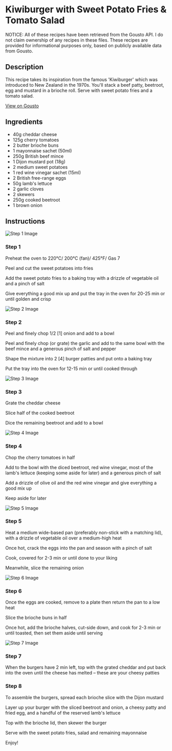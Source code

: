 # Kiwiburger with Sweet Potato Fries & Tomato Salad

NOTICE: All of these recipes have been retrieved from the Gousto API. I do not claim ownership of any recipes in these files. These recipes are provided for informational purposes only, based on publicly available data from Gousto.

## Description

This recipe takes its inspiration from the famous 'Kiwiburger' which was introduced to New Zealand in the 1970s. You'll stack a beef patty, beetroot, egg and mustard in a brioche roll. Serve with sweet potato fries and a tomato salad. 

[View on Gousto](https://www.gousto.co.uk/recipes/cookbook/kiwiburger-with-sweet-potato-fries-tomato-salad)

## Ingredients

- 40g cheddar cheese
- 125g cherry tomatoes
- 2 butter brioche buns
- 1 mayonnaise sachet (50ml)
- 250g British beef mince
- 1 Dijon mustard pot (18g)
- 2 medium sweet potatoes
- 1 red wine vinegar sachet (15ml)
- 2 British free-range eggs
- 50g lamb's lettuce
- 2 garlic cloves
- 2 skewers
- 250g cooked beetroot
- 1 brown onion

## Instructions

![Step 1 Image](https://production-media.gousto.co.uk/cms/recipe-step-image/Step-1-1603373015104-x200.jpg)

### Step 1

Preheat the oven to 220°C/ 200°C (fan)/ 425°F/ Gas 7

Peel and cut the sweet potatoes into fries

Add the sweet potato fries to a baking tray with a drizzle of vegetable oil and a pinch of salt

Give everything a good mix up and put the tray in the oven for 20-25 min or until golden and crisp

![Step 2 Image](https://production-media.gousto.co.uk/cms/recipe-step-image/Step-2-1603373026194-x200.jpg)

### Step 2

Peel and finely chop 1/2 <span class="text-danger">[1]</span> onion and add to a bowl

Peel and finely chop (or grate) the garlic and add to the same bowl with the beef mince and a generous pinch of salt and pepper

Shape the mixture into 2<span class="text-danger"> [4]</span> burger patties and put onto a baking tray

Put the tray into the oven for 12-15 min or until cooked through

![Step 3 Image](https://production-media.gousto.co.uk/cms/recipe-step-image/Step-3-1603373048593-x200.jpg)

### Step 3

Grate the cheddar cheese

Slice half of the cooked beetroot

Dice the remaining beetroot and add to a bowl

![Step 4 Image](https://production-media.gousto.co.uk/cms/recipe-step-image/Step-4-1603373057454-x200.jpg)

### Step 4

Chop the cherry tomatoes in half

Add to the bowl with the diced beetroot, red wine vinegar, most of the lamb's lettuce (keeping some aside for later) and a generous pinch of salt

Add a drizzle of olive oil and the red wine vinegar and give everything a good mix up

Keep aside for later

![Step 5 Image](https://production-media.gousto.co.uk/cms/recipe-step-image/Step-5-1603373074051-x200.jpg)

### Step 5

Heat a medium wide-based pan (preferably non-stick with a matching lid), with a drizzle of vegetable oil over a medium-high heat

Once hot, crack the eggs into the pan and season with a pinch of salt

Cook, covered for 2-3 min or until done to your liking

Meanwhile, slice the remaining onion

![Step 6 Image](https://production-media.gousto.co.uk/cms/recipe-step-image/Step-6-1603373115580-x200.jpg)

### Step 6

Once the eggs are cooked, remove to a plate then return the pan to a low heat

Slice the brioche buns in half

Once hot, add the brioche halves, cut-side down, and cook for 2-3 min or until toasted, then set them aside until serving

![Step 7 Image](https://production-media.gousto.co.uk/cms/recipe-step-image/Step-7-1603373143275-x200.jpg)

### Step 7

When the burgers have 2 min left, top with the grated cheddar and put back into the oven until the cheese has melted – these are your cheesy patties

### Step 8

To assemble the burgers, spread each brioche slice with the Dijon mustard

Layer up your burger with the sliced beetroot and onion, a cheesy patty and fried egg, and a handful of the reserved lamb's lettuce

Top with the brioche lid, then skewer the burger

Serve with the sweet potato fries, salad and remaining mayonnaise

Enjoy!

